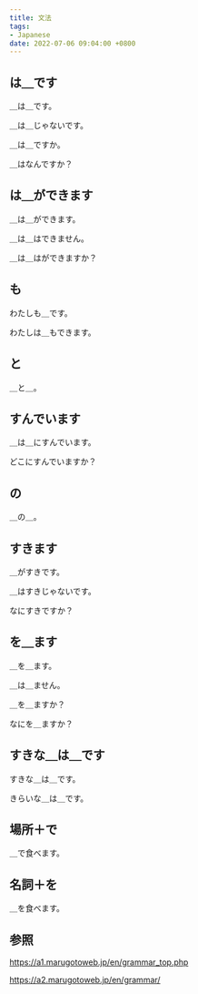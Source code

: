 ```yaml
---
title: 文法
tags:
- Japanese
date: 2022-07-06 09:04:00 +0800
---
```


## は＿です

＿は＿です。

＿は＿じゃないです。

＿は＿ですか。

＿はなんですか？

## は＿ができます

＿は＿ができます。

＿は＿はできません。

＿は＿はができますか？

## も

わたしも＿です。

わたしは＿もできます。

## と

＿と＿。

## すんでいます

＿は＿にすんでいます。

どこにすんでいますか？

## の

＿の＿。

## すきます

＿がすきです。

＿はすきじゃないです。

なにすきですか？

## を＿ます

＿を＿ます。

＿は＿ません。

＿を＿ますか？

なにを＿ますか？

## すきな＿は＿です

すきな＿は＿です。

きらいな＿は＿です。

## 場所＋で

＿で食べます。

## 名詞＋を

＿を食べます。

## 参照

https://a1.marugotoweb.jp/en/grammar_top.php

https://a2.marugotoweb.jp/en/grammar/
